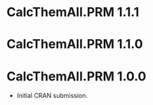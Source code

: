 # CalcThemAll.PRM 1.1.1

# CalcThemAll.PRM 1.1.0

# CalcThemAll.PRM 1.0.0

* Initial CRAN submission.

